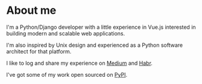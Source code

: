 # About me

I'm a Python/Django developer with a little experience in Vue.js interested in building modern and scalable web applications.

I'm also inspired by Unix design and experienced as a Python software architect for that platform.

I like to log and share my experience on [Medium](https://anatolio.medium.com/) and [Habr](https://habr.com/ru/users/cybran24/).

I've got some of my work open sourced on [PyPI](https://pypi.org/user/anatolio/).
